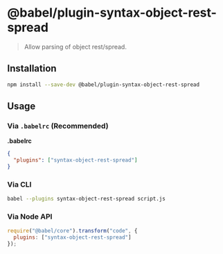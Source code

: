 # @babel/plugin-syntax-object-rest-spread

> Allow parsing of object rest/spread.

## Installation

```sh
npm install --save-dev @babel/plugin-syntax-object-rest-spread
```

## Usage

### Via `.babelrc` (Recommended)

**.babelrc**

```json
{
  "plugins": ["syntax-object-rest-spread"]
}
```

### Via CLI

```sh
babel --plugins syntax-object-rest-spread script.js
```

### Via Node API

```javascript
require("@babel/core").transform("code", {
  plugins: ["syntax-object-rest-spread"]
});
```
